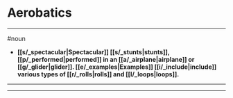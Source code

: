 # Aerobatics
---
#noun
- **[[s/_spectacular|Spectacular]] [[s/_stunts|stunts]], [[p/_performed|performed]] in an [[a/_airplane|airplane]] or [[g/_glider|glider]]. [[e/_examples|Examples]] [[i/_include|include]] various types of [[r/_rolls|rolls]] and [[l/_loops|loops]].**
---
---
